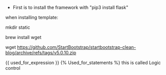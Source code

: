- First is to install the framework with 
 "pip3 install flask"


 when installing template:

 mkdir static

 brew install wget

 wget https://github.com/StartBootstrap/startbootstrap-clean-blog/archive/refs/tags/v5.0.10.zip

 {{ used_for_expression }}
 {% Used_for_statements %} this is called Logic control